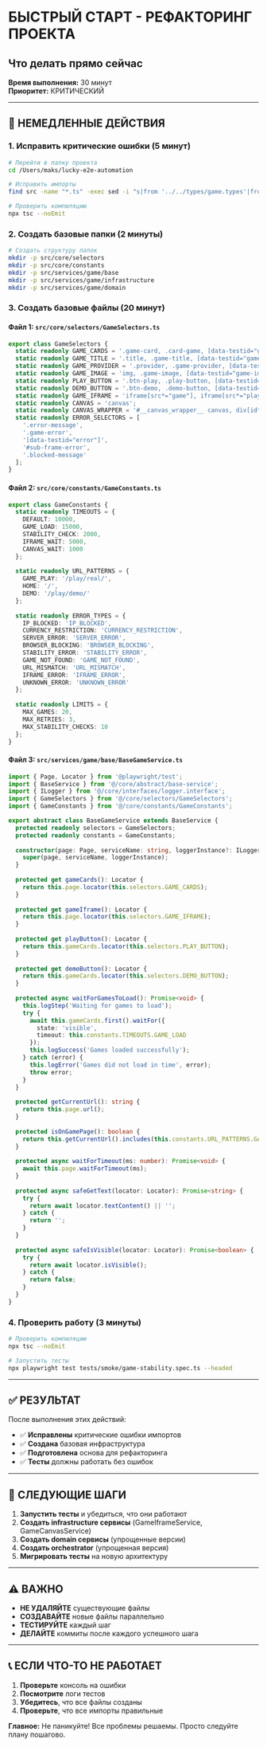 # БЫСТРЫЙ СТАРТ - РЕФАКТОРИНГ ПРОЕКТА
## Что делать прямо сейчас

**Время выполнения:** 30 минут  
**Приоритет:** КРИТИЧЕСКИЙ  

---

## 🚨 НЕМЕДЛЕННЫЕ ДЕЙСТВИЯ

### 1. Исправить критические ошибки (5 минут)

```bash
# Перейти в папку проекта
cd /Users/maks/lucky-e2e-automation

# Исправить импорты
find src -name "*.ts" -exec sed -i "s|from '../../types/game.types'|from '@/types/game.types'|g" {} \;

# Проверить компиляцию
npx tsc --noEmit
```

### 2. Создать базовые папки (2 минуты)

```bash
# Создать структуру папок
mkdir -p src/core/selectors
mkdir -p src/core/constants
mkdir -p src/services/game/base
mkdir -p src/services/game/infrastructure
mkdir -p src/services/game/domain
```

### 3. Создать базовые файлы (20 минут)

#### Файл 1: `src/core/selectors/GameSelectors.ts`

```typescript
export class GameSelectors {
  static readonly GAME_CARDS = '.game-card, .card-game, [data-testid="game-card"]';
  static readonly GAME_TITLE = '.title, .game-title, [data-testid="game-title"]';
  static readonly GAME_PROVIDER = '.provider, .game-provider, [data-testid="game-provider"]';
  static readonly GAME_IMAGE = 'img, .game-image, [data-testid="game-image"]';
  static readonly PLAY_BUTTON = '.btn-play, .play-button, [data-testid="play-button"]';
  static readonly DEMO_BUTTON = '.btn-demo, .demo-button, [data-testid="demo-button"]';
  static readonly GAME_IFRAME = 'iframe[src*="game"], iframe[src*="play"], iframe.game-iframe';
  static readonly CANVAS = 'canvas';
  static readonly CANVAS_WRAPPER = '#__canvas_wrapper__ canvas, div[id*="canvas"] canvas';
  static readonly ERROR_SELECTORS = [
    '.error-message',
    '.game-error',
    '[data-testid="error"]',
    '#sub-frame-error',
    '.blocked-message'
  ];
}
```

#### Файл 2: `src/core/constants/GameConstants.ts`

```typescript
export class GameConstants {
  static readonly TIMEOUTS = {
    DEFAULT: 10000,
    GAME_LOAD: 15000,
    STABILITY_CHECK: 2000,
    IFRAME_WAIT: 5000,
    CANVAS_WAIT: 1000
  };
  
  static readonly URL_PATTERNS = {
    GAME_PLAY: '/play/real/',
    HOME: '/',
    DEMO: '/play/demo/'
  };
  
  static readonly ERROR_TYPES = {
    IP_BLOCKED: 'IP_BLOCKED',
    CURRENCY_RESTRICTION: 'CURRENCY_RESTRICTION',
    SERVER_ERROR: 'SERVER_ERROR',
    BROWSER_BLOCKING: 'BROWSER_BLOCKING',
    STABILITY_ERROR: 'STABILITY_ERROR',
    GAME_NOT_FOUND: 'GAME_NOT_FOUND',
    URL_MISMATCH: 'URL_MISMATCH',
    IFRAME_ERROR: 'IFRAME_ERROR',
    UNKNOWN_ERROR: 'UNKNOWN_ERROR'
  };
  
  static readonly LIMITS = {
    MAX_GAMES: 20,
    MAX_RETRIES: 3,
    MAX_STABILITY_CHECKS: 10
  };
}
```

#### Файл 3: `src/services/game/base/BaseGameService.ts`

```typescript
import { Page, Locator } from '@playwright/test';
import { BaseService } from '@/core/abstract/base-service';
import { ILogger } from '@/core/interfaces/logger.interface';
import { GameSelectors } from '@/core/selectors/GameSelectors';
import { GameConstants } from '@/core/constants/GameConstants';

export abstract class BaseGameService extends BaseService {
  protected readonly selectors = GameSelectors;
  protected readonly constants = GameConstants;
  
  constructor(page: Page, serviceName: string, loggerInstance?: ILogger) {
    super(page, serviceName, loggerInstance);
  }
  
  protected get gameCards(): Locator {
    return this.page.locator(this.selectors.GAME_CARDS);
  }
  
  protected get gameIframe(): Locator {
    return this.page.locator(this.selectors.GAME_IFRAME);
  }
  
  protected get playButton(): Locator {
    return this.gameCards.locator(this.selectors.PLAY_BUTTON);
  }
  
  protected get demoButton(): Locator {
    return this.gameCards.locator(this.selectors.DEMO_BUTTON);
  }
  
  protected async waitForGamesToLoad(): Promise<void> {
    this.logStep('Waiting for games to load');
    try {
      await this.gameCards.first().waitFor({ 
        state: 'visible', 
        timeout: this.constants.TIMEOUTS.GAME_LOAD 
      });
      this.logSuccess('Games loaded successfully');
    } catch (error) {
      this.logError('Games did not load in time', error);
      throw error;
    }
  }
  
  protected getCurrentUrl(): string {
    return this.page.url();
  }
  
  protected isOnGamePage(): boolean {
    return this.getCurrentUrl().includes(this.constants.URL_PATTERNS.GAME_PLAY);
  }
  
  protected async waitForTimeout(ms: number): Promise<void> {
    await this.page.waitForTimeout(ms);
  }
  
  protected async safeGetText(locator: Locator): Promise<string> {
    try {
      return await locator.textContent() || '';
    } catch {
      return '';
    }
  }
  
  protected async safeIsVisible(locator: Locator): Promise<boolean> {
    try {
      return await locator.isVisible();
    } catch {
      return false;
    }
  }
}
```

### 4. Проверить работу (3 минуты)

```bash
# Проверить компиляцию
npx tsc --noEmit

# Запустить тесты
npx playwright test tests/smoke/game-stability.spec.ts --headed
```

---

## ✅ РЕЗУЛЬТАТ

После выполнения этих действий:

- ✅ **Исправлены** критические ошибки импортов
- ✅ **Создана** базовая инфраструктура
- ✅ **Подготовлена** основа для рефакторинга
- ✅ **Тесты** должны работать без ошибок

---

## 🚀 СЛЕДУЮЩИЕ ШАГИ

1. **Запустить тесты** и убедиться, что они работают
2. **Создать infrastructure сервисы** (GameIframeService, GameCanvasService)
3. **Создать domain сервисы** (упрощенные версии)
4. **Создать orchestrator** (упрощенная версия)
5. **Мигрировать тесты** на новую архитектуру

---

## ⚠️ ВАЖНО

- **НЕ УДАЛЯЙТЕ** существующие файлы
- **СОЗДАВАЙТЕ** новые файлы параллельно
- **ТЕСТИРУЙТЕ** каждый шаг
- **ДЕЛАЙТЕ** коммиты после каждого успешного шага

---

## 📞 ЕСЛИ ЧТО-ТО НЕ РАБОТАЕТ

1. **Проверьте** консоль на ошибки
2. **Посмотрите** логи тестов
3. **Убедитесь**, что все файлы созданы
4. **Проверьте**, что все импорты правильные

**Главное:** Не паникуйте! Все проблемы решаемы. Просто следуйте плану пошагово.
